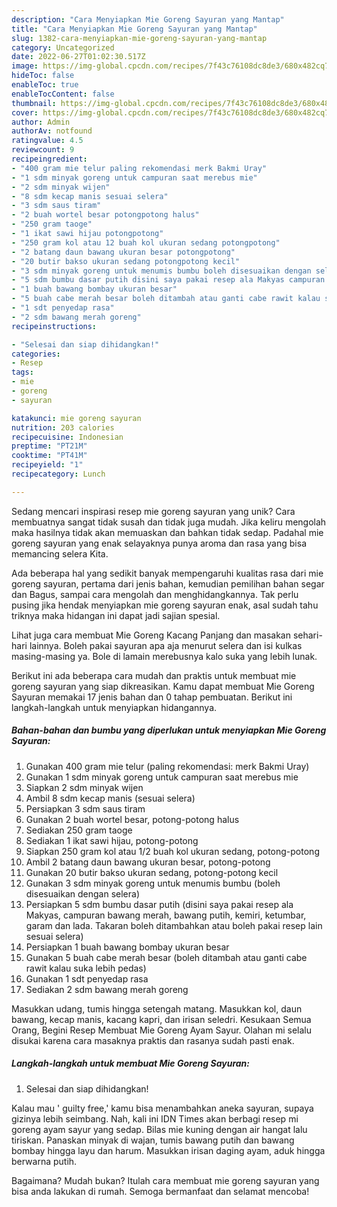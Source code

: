 ```yaml
---
description: "Cara Menyiapkan Mie Goreng Sayuran yang Mantap"
title: "Cara Menyiapkan Mie Goreng Sayuran yang Mantap"
slug: 1382-cara-menyiapkan-mie-goreng-sayuran-yang-mantap
category: Uncategorized
date: 2022-06-27T01:02:30.517Z
image: https://img-global.cpcdn.com/recipes/7f43c76108dc8de3/680x482cq70/mie-goreng-sayuran-foto-resep-utama.jpg
hideToc: false
enableToc: true
enableTocContent: false
thumbnail: https://img-global.cpcdn.com/recipes/7f43c76108dc8de3/680x482cq70/mie-goreng-sayuran-foto-resep-utama.jpg
cover: https://img-global.cpcdn.com/recipes/7f43c76108dc8de3/680x482cq70/mie-goreng-sayuran-foto-resep-utama.jpg
author: Admin
authorAv: notfound
ratingvalue: 4.5
reviewcount: 9
recipeingredient:
- "400 gram mie telur paling rekomendasi merk Bakmi Uray"
- "1 sdm minyak goreng untuk campuran saat merebus mie"
- "2 sdm minyak wijen"
- "8 sdm kecap manis sesuai selera"
- "3 sdm saus tiram"
- "2 buah wortel besar potongpotong halus"
- "250 gram taoge"
- "1 ikat sawi hijau potongpotong"
- "250 gram kol atau 12 buah kol ukuran sedang potongpotong"
- "2 batang daun bawang ukuran besar potongpotong"
- "20 butir bakso ukuran sedang potongpotong kecil"
- "3 sdm minyak goreng untuk menumis bumbu boleh disesuaikan dengan selera"
- "5 sdm bumbu dasar putih disini saya pakai resep ala Makyas campuran bawang merah bawang putih kemiri ketumbar garam dan lada Takaran boleh ditambahkan atau boleh pakai resep lain sesuai selera"
- "1 buah bawang bombay ukuran besar"
- "5 buah cabe merah besar boleh ditambah atau ganti cabe rawit kalau suka lebih pedas"
- "1 sdt penyedap rasa"
- "2 sdm bawang merah goreng"
recipeinstructions:

- "Selesai dan siap dihidangkan!"
categories:
- Resep
tags:
- mie
- goreng
- sayuran

katakunci: mie goreng sayuran 
nutrition: 203 calories
recipecuisine: Indonesian
preptime: "PT21M"
cooktime: "PT41M"
recipeyield: "1"
recipecategory: Lunch

---
```





Sedang mencari inspirasi resep mie goreng sayuran yang unik? Cara membuatnya sangat tidak susah dan tidak juga mudah. Jika keliru mengolah maka hasilnya tidak akan memuaskan dan bahkan tidak sedap. Padahal mie goreng sayuran yang enak selayaknya punya aroma dan rasa yang bisa memancing selera Kita.





Ada beberapa hal yang sedikit banyak mempengaruhi kualitas rasa dari mie goreng sayuran, pertama dari jenis bahan, kemudian pemilihan bahan segar dan Bagus, sampai cara mengolah dan menghidangkannya. Tak perlu pusing jika hendak menyiapkan mie goreng sayuran enak,      asal sudah tahu triknya maka hidangan ini dapat jadi sajian spesial.














Lihat juga cara membuat Mie Goreng Kacang Panjang dan masakan sehari-hari lainnya. Boleh pakai sayuran apa aja menurut selera dan isi kulkas masing-masing ya. Bole di lamain merebusnya kalo suka yang lebih lunak.






Berikut ini ada beberapa cara mudah dan praktis untuk membuat mie goreng sayuran yang siap dikreasikan. Kamu dapat membuat Mie Goreng Sayuran memakai 17 jenis bahan dan 0 tahap pembuatan. Berikut ini langkah-langkah untuk menyiapkan hidangannya.

<!--inarticleads1-->

##### Bahan-bahan dan bumbu yang diperlukan untuk menyiapkan Mie Goreng Sayuran:

1. Gunakan 400 gram mie telur (paling rekomendasi: merk Bakmi Uray)
1. Gunakan 1 sdm minyak goreng untuk campuran saat merebus mie
1. Siapkan 2 sdm minyak wijen
1. Ambil 8 sdm kecap manis (sesuai selera)
1. Persiapkan 3 sdm saus tiram
1. Gunakan 2 buah wortel besar, potong-potong halus
1. Sediakan 250 gram taoge
1. Sediakan 1 ikat sawi hijau, potong-potong
1. Siapkan 250 gram kol atau 1/2 buah kol ukuran sedang, potong-potong
1. Ambil 2 batang daun bawang ukuran besar, potong-potong
1. Gunakan 20 butir bakso ukuran sedang, potong-potong kecil
1. Gunakan 3 sdm minyak goreng untuk menumis bumbu (boleh disesuaikan dengan selera)
1. Persiapkan 5 sdm bumbu dasar putih (disini saya pakai resep ala Makyas, campuran bawang merah, bawang putih, kemiri, ketumbar, garam dan lada. Takaran boleh ditambahkan atau boleh pakai resep lain sesuai selera)
1. Persiapkan 1 buah bawang bombay ukuran besar
1. Gunakan 5 buah cabe merah besar (boleh ditambah atau ganti cabe rawit kalau suka lebih pedas)
1. Gunakan 1 sdt penyedap rasa
1. Sediakan 2 sdm bawang merah goreng


Masukkan udang, tumis hingga setengah matang. Masukkan kol, daun bawang, kecap manis, kacang kapri, dan irisan seledri. Kesukaan Semua Orang, Begini Resep Membuat Mie Goreng Ayam Sayur. Olahan mi selalu disukai karena cara masaknya praktis dan rasanya sudah pasti enak. 

<!--inarticleads2-->

##### Langkah-langkah untuk membuat Mie Goreng Sayuran:


1. Selesai dan siap dihidangkan!

Kalau mau &#39; guilty free,&#39; kamu bisa menambahkan aneka sayuran, supaya gizinya lebih seimbang. Nah, kali ini IDN Times akan berbagi resep mi goreng ayam sayur yang sedap. Bilas mie kuning dengan air hangat lalu tiriskan. Panaskan minyak di wajan, tumis bawang putih dan bawang bombay hingga layu dan harum. Masukkan irisan daging ayam, aduk hingga berwarna putih. 

Bagaimana? Mudah bukan? Itulah cara membuat mie goreng sayuran yang bisa anda lakukan di rumah. Semoga bermanfaat dan selamat mencoba!
